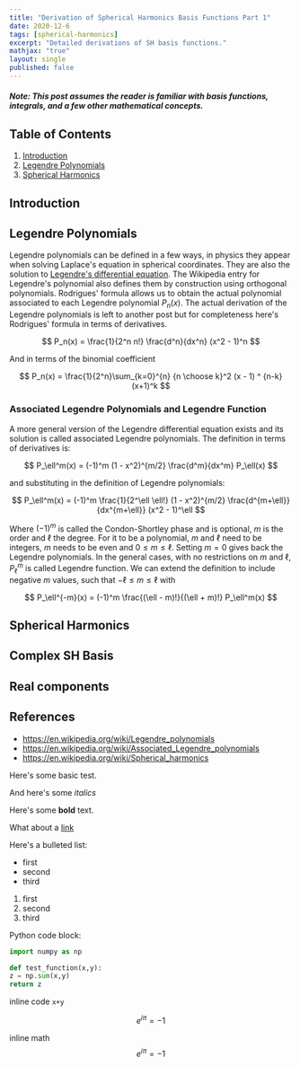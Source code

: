 ```yaml
---
title: "Derivation of Spherical Harmonics Basis Functions Part 1"
date: 2020-12-6
tags: [spherical-harmonics]
excerpt: "Detailed derivations of SH basis functions."
mathjax: "true"
layout: single
published: false
---
```


##### Note: This post assumes the reader is familiar with basis functions, integrals, and a few other mathematical concepts.

## Table of Contents

1. [Introduction](#introduction)
2. [Legendre Polynomials](#legendre)
3. [Spherical Harmonics](#sh)

## Introduction <a name="introduction"></a>



## Legendre Polynomials <a name="legendre"></a>

Legendre polynomials can be defined in a few ways, in physics they appear when solving Laplace's equation in spherical coordinates. They are also the solution to [Legendre's differential equation](https://mathworld.wolfram.com/LegendreDifferentialEquation.html). The Wikipedia entry for Legendre's polynomial also defines them by construction using orthogonal polynomials. Rodrigues' formula allows us to obtain the actual polynomial associated to each Legendre polynomial $P_n(x)$. The actual derivation of the Legendre polynomials is left to another post but for completeness here's Rodrigues' formula in terms of derivatives. 

$$
P_n(x) = \frac{1}{2^n n!} \frac{d^n}{dx^n} (x^2 - 1)^n
$$

And in terms of the binomial coefficient

$$
P_n(x) = \frac{1}{2^n}\sum_{k=0}^{n} {n \choose k}^2 (x - 1) ^ {n-k} (x+1)^k
$$

### Associated Legendre Polynomials and Legendre Function

A more general version of the Legendre differential equation exists and its solution is called associated Legendre polynomials. The definition in terms of derivatives is:

$$
P_\ell^m(x) = (-1)^m  (1 - x^2)^{m/2}  \frac{d^m}{dx^m} P_\ell(x)
$$

and substituting in the definition of Legendre polynomials:

$$
P_\ell^m(x) = (-1)^m \frac{1}{2^\ell \ell!} (1 - x^2)^{m/2}  \frac{d^{m+\ell}}{dx^{m+\ell}} (x^2 - 1)^\ell
$$

Where $(-1)^m$ is called the Condon-Shortley phase and is optional, $m$ is the order and $\ell$ the degree. For it to be a polynomial, $m$ and $\ell$ need to be integers, $m$ needs to be even and $0 \leq m \leq \ell$. Setting $m=0$ gives back the Legendre polynomials. In the general cases, with no restrictions on $m$ and $\ell$, $P_\ell^m$ is called Legendre function. We can extend the definition to include negative $m$ values, such that $-\ell \leq m \leq \ell$ with

$$
P_\ell^{-m}(x) = (-1)^m \frac{(\ell - m)!}{(\ell + m)!} P_\ell^m(x)
$$





## Spherical Harmonics <a name="sh"></a>

## Complex SH Basis

## Real components


## References
- https://en.wikipedia.org/wiki/Legendre_polynomials
- https://en.wikipedia.org/wiki/Associated_Legendre_polynomials
- https://en.wikipedia.org/wiki/Spherical_harmonics
 

Here's some basic test.

And here's some *italics*

Here's some **bold** text.

What about a [link](https://github.com/Beatthezombie/beatthezombie.github.io)

Here's a bulleted list:
* first
* second
* third

1. first
2. second
3. third

Python code block:
```python
import numpy as np

def test_function(x,y):
z = np.sum(x,y)
return z
```

inline code  `x+y`  

$$ e^{i \pi} = -1 $$

inline math $$ e^{i \pi} = -1 $$